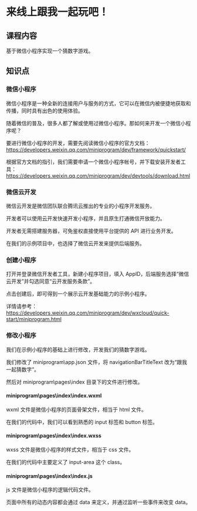 # 来线上跟我一起玩吧！

## 课程内容

基于微信小程序实现一个猜数字游戏。

## 知识点

### 微信小程序

微信小程序是一种全新的连接用户与服务的方式，它可以在微信内被便捷地获取和传播，同时具有出色的使用体验。

随着微信的普及，很多人都了解或使用过微信小程序。那如何来开发一个微信小程序呢？

要进行微信小程序的开发，需要先阅读微信小程序的官方文档：https://developers.weixin.qq.com/miniprogram/dev/framework/quickstart/

根据官方文档的指引，我们需要申请一个微信小程序帐号，并下载安装开发者工具：https://developers.weixin.qq.com/miniprogram/dev/devtools/download.html

### 微信云开发

微信云开发是微信团队联合腾讯云推出的专业的小程序开发服务。

开发者可以使用云开发快速开发小程序，并且原生打通微信开放能力。

开发者无需搭建服务器，可免鉴权直接使用平台提供的 API 进行业务开发。

在我们的示例项目中，也选择了微信云开发来提供后端服务。

### 创建小程序

打开并登录微信开发者工具，新建小程序项目，填入 AppID，后端服务选择“微信云开发”并勾选同意“云开发服务条款”。

点击创建后，即可得到一个展示云开发基础能力的示例小程序。

详情请参考：https://developers.weixin.qq.com/miniprogram/dev/wxcloud/quick-start/miniprogram.html

### 修改小程序

我们在示例小程序的基础上进行修改，开发我们的猜数字游戏。

我们修改了 miniprogram\app.json 文件，将 navigationBarTitleText 改为“跟我一起猜数字”。

然后对 miniprogram\pages\index 目录下的文件进行修改。

#### miniprogram\pages\index\index.wxml

wxml 文件是微信小程序的页面骨架文件，相当于 html 文件。

在我们的代码中，我们可以看到熟悉的 input 标签和 button 标签。

#### miniprogram\pages\index\index.wxss

wxss 文件是微信小程序的样式文件，相当于 css 文件。

在我们的代码中主要定义了 input-area 这个 class。

#### miniprogram\pages\index\index.js

js 文件是微信小程序的逻辑代码文件。

页面中所有的动态内容都会通过 data 来定义，并通过监听一些事件来改变 data。
